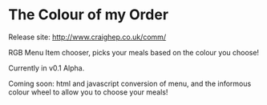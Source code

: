 # The Colour of my Order
Release site: http://www.craighep.co.uk/comm/

RGB Menu Item chooser, picks your meals based on the colour you choose!

Currently in v0.1 Alpha.

Coming soon: html and javascript conversion of menu, and the informous colour wheel to allow you to choose your meals!
